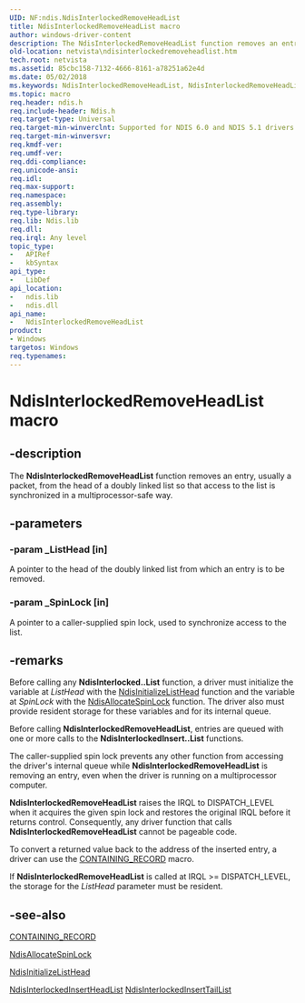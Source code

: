 ```yaml
---
UID: NF:ndis.NdisInterlockedRemoveHeadList
title: NdisInterlockedRemoveHeadList macro
author: windows-driver-content
description: The NdisInterlockedRemoveHeadList function removes an entry, usually a packet, from the head of a doubly linked list so that access to the list is synchronized in a multiprocessor-safe way.
old-location: netvista\ndisinterlockedremoveheadlist.htm
tech.root: netvista
ms.assetid: 85cbc158-7132-4666-8161-a78251a62e4d
ms.date: 05/02/2018
ms.keywords: NdisInterlockedRemoveHeadList, NdisInterlockedRemoveHeadList macro [Network Drivers Starting with Windows Vista], ndis/NdisInterlockedRemoveHeadList, ndis_interlocked_ref_5aacd492-068c-4cfe-afa6-4e0e63cf66e9.xml, netvista.ndisinterlockedremoveheadlist
ms.topic: macro
req.header: ndis.h
req.include-header: Ndis.h
req.target-type: Universal
req.target-min-winverclnt: Supported for NDIS 6.0 and NDIS 5.1 drivers (see       NdisInterlockedRemoveHeadList (NDIS 5.1)) in Windows Vista. Supported for NDIS 5.1 drivers (see       NdisInterlockedRemoveHeadList (NDIS 5.1)) in Windows XP.
req.target-min-winversvr: 
req.kmdf-ver: 
req.umdf-ver: 
req.ddi-compliance: 
req.unicode-ansi: 
req.idl: 
req.max-support: 
req.namespace: 
req.assembly: 
req.type-library: 
req.lib: Ndis.lib
req.dll: 
req.irql: Any level
topic_type:
-	APIRef
-	kbSyntax
api_type:
-	LibDef
api_location:
-	ndis.lib
-	ndis.dll
api_name:
-	NdisInterlockedRemoveHeadList
product:
- Windows
targetos: Windows
req.typenames: 
---
```


# NdisInterlockedRemoveHeadList macro


## -description


The 
  <b>NdisInterlockedRemoveHeadList</b> function removes an entry, usually a packet, from the head of a doubly
  linked list so that access to the list is synchronized in a multiprocessor-safe way.


## -parameters




### -param _ListHead [in]

A pointer to the head of the doubly linked list from which an entry is to be removed.


### -param _SpinLock [in]

A pointer to a caller-supplied spin lock, used to synchronize access to the list.


## -remarks



Before calling any 
    <b>NdisInterlocked..List</b> function, a driver must initialize the variable at 
    <i>ListHead</i> with the 
    <a href="https://msdn.microsoft.com/library/windows/hardware/ff562734">NdisInitializeListHead</a> function and
    the variable at 
    <i>SpinLock</i> with the 
    <a href="https://msdn.microsoft.com/library/windows/hardware/ff561617">NdisAllocateSpinLock</a> function. The
    driver also must provide resident storage for these variables and for its internal queue.

Before calling 
    <b>NdisInterlockedRemoveHeadList</b>, entries are queued with one or more calls to the 
    <b>NdisInterlockedInsert..List</b> functions.

The caller-supplied spin lock prevents any other function from accessing the driver's internal queue
    while 
    <b>NdisInterlockedRemoveHeadList</b> is removing an entry, even when the driver is running on a
    multiprocessor computer.

<b>NdisInterlockedRemoveHeadList</b> raises the IRQL to DISPATCH_LEVEL when it acquires the given spin
    lock and restores the original IRQL before it returns control. Consequently, any driver function that
    calls 
    <b>NdisInterlockedRemoveHeadList</b> cannot be pageable code.

To convert a returned value back to the address of the inserted entry, a driver can use the 
    <a href="https://msdn.microsoft.com/library/windows/hardware/ff542043">CONTAINING_RECORD</a> macro.

If 
    <b>NdisInterlockedRemoveHeadList</b> is called at IRQL &gt;= DISPATCH_LEVEL, the storage for the 
    <i>ListHead</i> parameter must be resident.




## -see-also




<a href="https://msdn.microsoft.com/library/windows/hardware/ff542043">CONTAINING_RECORD</a>



<a href="https://msdn.microsoft.com/library/windows/hardware/ff561617">NdisAllocateSpinLock</a>



<a href="https://msdn.microsoft.com/library/windows/hardware/ff562734">NdisInitializeListHead</a>



<a href="https://msdn.microsoft.com/c6221ce9-682c-453b-b036-f4219c9540da">
   NdisInterlockedInsertHeadList</a>



<a href="https://msdn.microsoft.com/cc455bb1-3574-4dfb-9462-f2c67632132b">
   NdisInterlockedInsertTailList</a>
 

 

